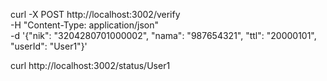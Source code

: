 curl -X POST http://localhost:3002/verify \
  -H "Content-Type: application/json" \
  -d '{"nik": "3204280701000002", "nama": "987654321", "ttl": "20000101", "userId": "User1"}'

curl http://localhost:3002/status/User1
